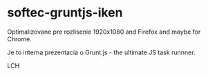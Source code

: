 softec-gruntjs-iken
===================

Optimalizovane pre rozlisenie 1920x1080 and Firefox and maybe for Chrome.

Je to interna prezentacia o Grunt.js - the ultimate JS task runnner.

LCH
